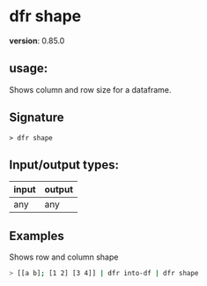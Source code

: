 # dfr shape

**version**: 0.85.0

## **usage**:

Shows column and row size for a dataframe.

## Signature

`> dfr shape `

## Input/output types:

| input | output |
| ----- | ------ |
| any   | any    |

## Examples

Shows row and column shape

```bash
> [[a b]; [1 2] [3 4]] | dfr into-df | dfr shape
```
